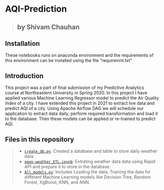 # AQI-Prediction
> ## by Shivam Chauhan

## Installation
These notebooks runs on anaconda environment and the requirements of this environment can be installed using the file “requiremnt.txt”

## Introduction
This project was a part of final submission of my Predictive Analytics course at Northeastern University in Spring 2020. In this project I have applied various Machine Learning Regressor model to predict the Air Quality Index of a city. I have extended this project in 2021 to extract live data and predict AQI of a city. Using Apache Airflow DAG we will schedule our application to extract data daily, perform required transformation and load it to the database. Then these models can be applied or re-trained to predict AQI. 

## Files in this repository
>- [`create_db.py`](https://github.com/Chauhanshi/AQI-Prediction/blob/master/create_db.py): Created a database and table to store daily weather data
>- [`open-weather_ETL.ipynb`](https://github.com/Chauhanshi/AQI-Prediction/blob/master/open-weather%20ETL.ipynb): Extrating weather data data using Rapid API and prepare it to store in the database. 
>- [`All_models.py`](https://github.com/Chauhanshi/AQI-Prediction/blob/master/All%20models.py): Includes Loading the data, Training the data for different Machine Learning models like Decision Tree, Random Forest, XgBoost, KNN, and ANN.  
